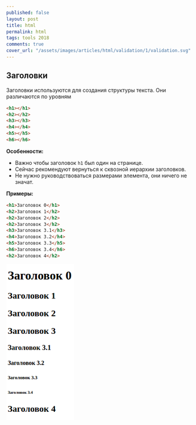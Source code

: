```yaml
---
published: false
layout: post
title: html
permalink: html
tags: tools 2018
comments: true
cover_url: "/assets/images/articles/html/validation/1/validation.svg"
---
```


## Заголовки

Заголовки используются для создания структуры текста. Они различаются по уровням

~~~html
<h1></h1>
<h2></h2>
<h3></h3>
<h4></h4>
<h5></h5>
<h6></h6>
~~~

**Особенности:**
- Важно чтобы заголовок `h1` был один на странице.
- Сейчас рекомендуют вернуться к сквозной иерархии заголовков.
- Не нужно руководствоваться размерами элемента, они ничего не значат.

**Примеры:**

~~~html
<h1>Заголовок 0</h1>
<h2>Заголовок 1</h2>
<h2>Заголовок 2</h2>
<h2>Заголовок 3</h2>
<h3>Заголовок 3.1</h3>
<h4>Заголовок 3.2</h4>
<h5>Заголовок 3.3</h5>
<h6>Заголовок 3.4</h6>
<h2>Заголовок 4</h2>
~~~

<img src="/assets/images/articles/html/html/tags/headers/headers1.png" alt="Типы тегов" data-action="zoom">

